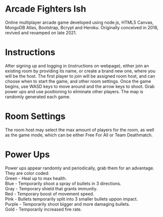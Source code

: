 
# Arcade Fighters Ish
Online multiplayer arcade game developed using node.js, HTML5 Canvas, MongoDB Atlas, Bootstrap, Bcrypt and Heroku.
Originally conceived in 2016, revived and revamped on late 2021.

# Instructions
After signing up and logging in (instructions on webpage), either join an existing room by providing its name, or create a brand new one,
where you will be the host. The first player to join will be assigned room host, and can choose when to start the game, and other room settings.
Once the game begins, use WASD keys to move around and the arrow keys to shoot. Grab power ups and use positioning to eliminate other players.
The map is randomly generated each game.

# Room Settings
The room host may select the max amount of players for the room, as well as the game mode, which can be either Free For All or Team Deathmatch.

# Power Ups
Power ups appear randomly and periodically, grab them for an advantage. They are color coded: <br>
Green - 	Heal up to max health.<br>
Blue - 		Temporarily shoot a spray of bullets in 3 directions.<br>
Gray - 		Temporary shield that grants immunity.<br>
Red - 		Temporary boost of movement speed.<br>
Pink - 		Bullets temporarily split into 3 smaller bullets uppon impact.<br>
Purple - 	Temporarily shoot bigger and more damaging bullets.<br>
Gold - 		Temporarily increased fire rate.<br>
